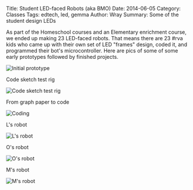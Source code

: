 Title: Student LED-faced Robots (aka BMO)
Date: 2014-06-05
Category: Classes
Tags: edtech, led, gemma
Author: Wray
Summary: Some of the student design LEDs

As part of the Homeschool courses and an Elementary enrichment course, we ended up making 23 LED-faced robots. That means there are 23 #rva kids who came up with their own set of LED "frames" design, coded it, and programmed their bot's microcontroller. Here are pics of some of some early prototypes followed by finished projects.

![Initial prototype](http://photos-f.ak.instagram.com/hphotos-ak-xpa1/10326632_305850922903469_1379628513_n.jpg)

Code sketch test rig

![Code sketch test rig](http://scontent-b.cdninstagram.com/hphotos-xfa1/t51.2885-15/10251544_310116335803865_818320578_n.jpg)

From graph paper to code

![Coding](http://photos-d.ak.instagram.com/hphotos-ak-xfp1/10299889_480754238692379_1525559746_n.jpg)

L's robot

![L's robot](http://photos-a.ak.instagram.com/hphotos-ak-xpa1/10296722_602473726514704_1077854084_n.jpg)

O's robot

![O's robot](http://scontent-a.cdninstagram.com/hphotos-xfp1/t51.2885-15/10413939_251208148409562_1082851062_n.jpg)

M's robot

![M's robot](http://photos-h.ak.instagram.com/hphotos-ak-xpf1/10375690_652704118150967_1990901006_n.jpg)

